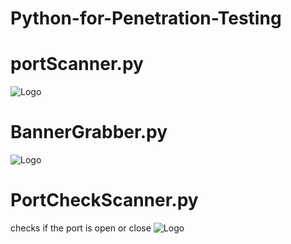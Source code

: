 # Python-for-Penetration-Testing

# portScanner.py
![Logo](https://user-images.githubusercontent.com/84318379/216892984-551a165e-ac50-4818-b882-d99d5f13dd7b.png)

# BannerGrabber.py
![Logo](https://user-images.githubusercontent.com/84318379/216893187-fd0c1a2c-d78a-4851-b639-f0536e9d1882.png)

# PortCheckScanner.py
checks if the port is open or close
![Logo](https://user-images.githubusercontent.com/84318379/216896842-1f5cee10-8044-4768-9778-2e009f880d6f.png)
